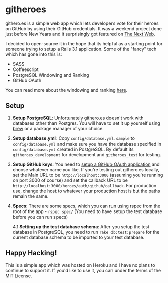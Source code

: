 # githeroes

githero.es is a simple web app which lets developers vote for their heroes on GitHub by using their GitHub credentials. It was a weekend project done just before New Years and it surprisingly got featured on [The Next Web](thenextweb.com/apps/2012/01/23/githero-es-lets-you-nominate-your-favorite-rockstar-developers-on-github/).

I decided to open-source it in the hope that its helpful as a starting point for someone trying to setup a Rails 3.1 application. Some of the "fancy" tech which has gone into this is:

* SASS
* Coffeescript
* PostgreSQL Windowing and Ranking
* GitHub OAuth

You can read more about the windowing and ranking [here](http://dev.anideo.com/2012/01/19/simple-windowing-and-ranking-on-postgres-or-a-behind-the-scenes-look-at-githeroes.html).

## Setup

1. **Setup PostgreSQL**: Unfortunately githero.es doesn't work with databases other than Postgres. You will have to set it up yourself using [brew](https://github.com/mxcl/homebrew) or a package manager of your choice.

2. **Setup database.yml**: Copy ```config/database.yml.sample``` to ```config/database.yml``` and make sure you have the database specified in ```config/database.yml``` created in PostgreSQL. By default its ```githeroes_development``` for development and ```githeroes_test``` for testing.

3. **Setup GitHub keys**: You need to [setup a GitHub OAuth application](https://github.com/account/applications/new) and choose whatever name you like. If you're testing out githero.es locally, set the Main URL to be ```http://localhost:3000``` (assuming you're running on port 3000 of course) and set the callback URL to be ```http://localhost:3000/heroes/auth/github/callback```. For production use, change the host to whatever your production host is but the paths remain the same.

4. **Specs**: There are some specs, which you can run using rspec from the root of the app - ```rspec spec/``` (You need to have setup the test database before you can run specs)

    4.1 **Setting up the test database schema**: After you setup the test database in PostgreSQL, you need to run ```rake db:test:prepare``` for the current database schema to be imported to your test database.

## Happy Hacking!

This is a simple app which was hosted on Heroku and I have no plans to continue to support it. If you'd like to use it, you can under the terms of the MIT License.